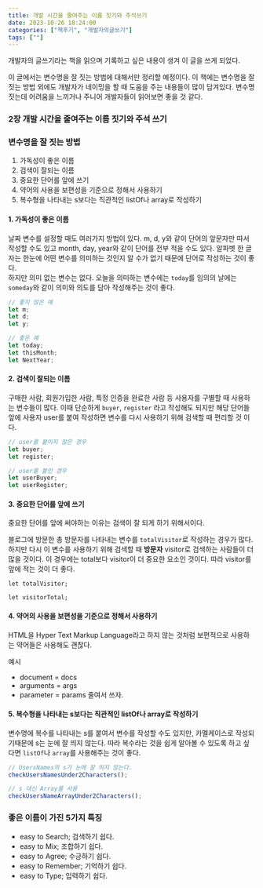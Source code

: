 ```yaml
---
title: 개발 시간을 줄여주는 이름 짓기와 주석쓰기
date: 2023-10-26 18:24:00
categories: ["책후기", "개발자의글쓰기"]
tags: [""]
---
```


개발자의 글쓰기라는 책을 읽으며 기록하고 싶은 내용이 생겨 이 글을 쓰게 되었다.

이 글에서는 변수명을 잘 짓는 방법에 대해서만 정리할 예정이다. 이 책에는 변수명을 잘 짓는 방법 외에도 개발자가 네이밍을 할 때 도움을 주는 내용들이 많이 담겨있다. 변수명 짓는데 어려움을 느끼거나 주니어 개발자들이 읽어보면 좋을 것 같다.

### 2장 개발 시간을 줄여주는 이름 짓기와 주석 쓰기

### 변수명을 잘 짓는 방법

1. 가독성이 좋은 이름
2. 검색이 잘되는 이름
3. 중요한 단어를 앞에 쓰기
4. 약어의 사용을 보편성을 기준으로 정해서 사용하기
5. 복수형을 나타내는 s보다는 직관적인 listOf나 array로 작성하기

#### 1. 가독성이 좋은 이름

날짜 변수를 설정할 때도 여러가지 방법이 있다. m, d, y와 같이 단어의 앞문자만 따서 작성할 수도 있고 month, day, year와 같이 단어를 전부 적을 수도 있다. 알파벳 한 글자는 한눈에 어떤 변수를 의미하는 것인지 알 수가 없기 때문에 단어로 작성하는 것이 좋다.  
하지만 의미 없는 변수는 없다. 오늘을 의미하는 변수에는 `today`를 임의의 날에는 `someday`와 같이 의미와 의도를 담아 작성해주는 것이 좋다.

```js
// 좋지 않은 예
let m;
let d;
let y;
```

```js
// 좋은 예
let today;
let thisMonth;
let NextYear;
```

#### 2. 검색이 잘되는 이름

구매한 사람, 회원가입한 사람, 특정 인증을 완료한 사람 등 사용자를 구별할 때 사용하는 변수들이 많다.
이때 단순하게 `buyer`, `register` 라고 작성해도 되지만 해당 단어들 앞에 사용자 user를 붙여 작성하면 변수를 다시 사용하기 위해 검색할 때 편리할 것 이다.

```js
// user를 붙이지 않은 경우
let buyer;
let register;
```

```js
// user를 붙인 경우
let userBuyer;
let userRegister;
```

#### 3. 중요한 단어를 앞에 쓰기

중요한 단어를 앞에 써야하는 이유는 검색이 잘 되게 하기 위해서이다.

블로그에 방문한 총 방문자를 나타내는 변수를 `totalVisitor`로 작성하는 경우가 많다. 하지만 다시 이 변수를 사용하기 위해 검색할 때 **방문자** visitor로 검색하는 사람들이 더 많을 것이다. 이 경우에는 total보다 visitor이 더 중요한 요소인 것이다. 따라 visitor를 앞에 적는 것이 더 좋다.

```
let totalVisitor;

let visitorTotal;
```

#### 4. 약어의 사용을 보편성을 기준으로 정해서 사용하기

HTML을 Hyper Text Markup Language라고 하지 않는 것처럼 보편적으로 사용하는 약어들은 사용해도 괜찮다.

예시

- document = docs
- arguments = args
- parameter = params 줄여서 쓰자.

#### 5. 복수형을 나타내는 s보다는 직관적인 listOf나 array로 작성하기

변수명에 복수를 나타내는 s를 붙여서 변수를 작성할 수도 있지만, 카멜케이스로 작성되기때문에 s는 눈에 잘 띄지 않는다. 따라 복수라는 것을 쉽게 알아볼 수 있도록 하고 싶다면 `listOf`나 `array`를 사용해주는 것이 좋다.

```js
// UsersNames의 s가 눈에 잘 띄지 않는다.
checkUsersNamesUnder2Characters();
```

```js
// s 대신 Array를 사용
checkUsersNameArrayUnder2Characters();
```

### 좋은 이름이 가진 5가지 특징

- easy to Search; 검색하기 쉽다.
- easy to Mix; 조합하기 쉽다.
- easy to Agree; 수긍하기 쉽다.
- easy to Remember; 기억하기 쉽다.
- easy to Type; 입력하기 쉽다.
